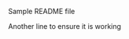 Sample README file

Another line to ensure it is working

<!DOCTYPE html>
<html lang="en-US" class="no-js">
<head>
    <meta charset="UTF-8">
    <meta name="viewport" content="width=device-width">
    <link rel="profile" href="http://gmpg.org/xfn/11">
    <link rel="pingback" href="https://sites.uw.edu/geetha/xmlrpc.php">
    <script>
    (function(html) {
        html.className = html.className.replace(/\bno-js\b/, 'js')
    })(document.documentElement);
    </script>
    <title>mytest &#8211; mytest</title>
    <meta name='robots' content='max-image-preview:large'/>
    <link rel='dns-prefetch' href='//fonts.googleapis.com'/>
    <link rel="alternate" type="application/rss+xml" title="Geetha Thamilarasu &raquo; Feed" href="https://sites.uw.edu/geetha/feed/"/>
    <link rel="alternate" type="application/rss+xml" title="Geetha Thamilarasu &raquo; Comments Feed" href="https://sites.uw.edu/geetha/comments/feed/"/>
    <script type="text/javascript">
    /* <![CDATA[ */
    window._wpemojiSettings = {
        "baseUrl": "https:\/\/s.w.org\/images\/core\/emoji\/15.0.3\/72x72\/",
        "ext": ".png",
        "svgUrl": "https:\/\/s.w.org\/images\/core\/emoji\/15.0.3\/svg\/",
        "svgExt": ".svg",
        "source": {
            "concatemoji": "https:\/\/sites.uw.edu\/geetha\/wp-includes\/js\/wp-emoji-release.min.js?ver=6.5.5"
        }
    };

